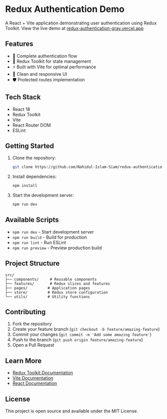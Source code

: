 # Redux Authentication Demo

A React + Vite application demonstrating user authentication using Redux Toolkit. View the live demo at [redux-authentication-gray.vercel.app](https://redux-authentication-gray.vercel.app/)

## Features

- 🔐 Complete authentication flow
- 🔄 Redux Toolkit for state management
- ⚡️ Built with Vite for optimal performance
- 🎨 Clean and responsive UI
- 🛡️ Protected routes implementation

## Tech Stack

- React 18
- Redux Toolkit
- Vite
- React Router DOM
- ESLint

## Getting Started

1. Clone the repository:
   ```bash
   git clone https://github.com/Nahidul-Islam-Siam/redux-authentication.git
   ```

2. Install dependencies:
   ```bash
   npm install
   ```

3. Start the development server:
   ```bash
   npm run dev
   ```

## Available Scripts

- `npm run dev` - Start development server
- `npm run build` - Build for production
- `npm run lint` - Run ESLint
- `npm run preview` - Preview production build

## Project Structure

```
src/
├── components/     # Reusable components
├── features/       # Redux slices and features
├── pages/         # Application pages
├── store/         # Redux store configuration
└── utils/         # Utility functions
```

## Contributing

1. Fork the repository
2. Create your feature branch (`git checkout -b feature/amazing-feature`)
3. Commit your changes (`git commit -m 'Add some amazing feature'`)
4. Push to the branch (`git push origin feature/amazing-feature`)
5. Open a Pull Request

## Learn More

- [Redux Toolkit Documentation](https://redux-toolkit.js.org/)
- [Vite Documentation](https://vitejs.dev/)
- [React Documentation](https://react.dev/)

## License

This project is open source and available under the MIT License.
